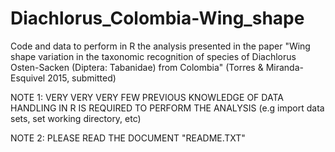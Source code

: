 # Diachlorus_Colombia-Wing_shape
Code and data to perform in R the analysis presented in the paper "Wing shape variation in the taxonomic recognition of species of Diachlorus Osten-Sacken (Diptera: Tabanidae) from Colombia" (Torres &amp; Miranda-Esquivel 2015, submitted)

NOTE 1: VERY VERY VERY FEW PREVIOUS KNOWLEDGE OF DATA HANDLING IN R IS REQUIRED TO PERFORM THE ANALYSIS (e.g import data sets, set working directory, etc) 

NOTE 2: PLEASE READ THE DOCUMENT "README.TXT"
